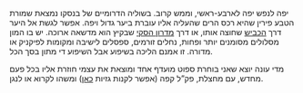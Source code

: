  יפה לנפש יפה לארבע-ראשי, וממש קרוב. בשוליה הדרומיים של בנסקו נמצאת שמורת הטבע פירין שהיא רכס הרים שהעליה אליו עוברת ביער גדול ויפה. אפשר לגשת אל היער דרך [הכביש](https://goo.gl/maps/VYfywg5ddcakxCEy8) שחוצה אותו, או דרך [מדרון הסקי](https://goo.gl/maps/6Ck7mqVSfzsU3his6) שבקיץ הוא מדשאה ארוכה. יש בו המון מסלולים מסומנים יותר ופחות, נחלים זורמים, ספסלים לישיבה ומקומות לפיקניק או מדורה. זו אמנם הליכה בשיפוע אבל השיפוע די מתון בסך הכל.

מדי עונה יוצא שאני בוחרת ספוט מועדף אחד ומוצאת את עצמי חוזרת אליו בכל פעם מחדש, עם מחצלת, פק”ל קפה (אפשר לקנות גזיות [כאן](https://goo.gl/maps/hzqHzL2qmvg5SeEw5)) ומשהו לקרוא או לנגן.